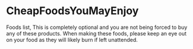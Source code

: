 # CheapFoodsYouMayEnjoy
Foods list, This is completely optional and you are not being forced to buy any of these products. When making these foods, please keep an eye out on your food as they will likely burn if left unattended. 

